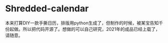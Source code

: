 # Shredded-calendar
本来打算DIY一款手撕日历，排版用python生成了，但制作的时候，被某宝告知千份起做。所以把代码开源了。想做的可以自己研究，2021年的成品已经上载了，请随意。
